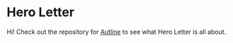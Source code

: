# Hero Letter

Hi! Check out the repository for [Autline](https://github.com/LAG1996/Autline) to see what Hero Letter is all about.
